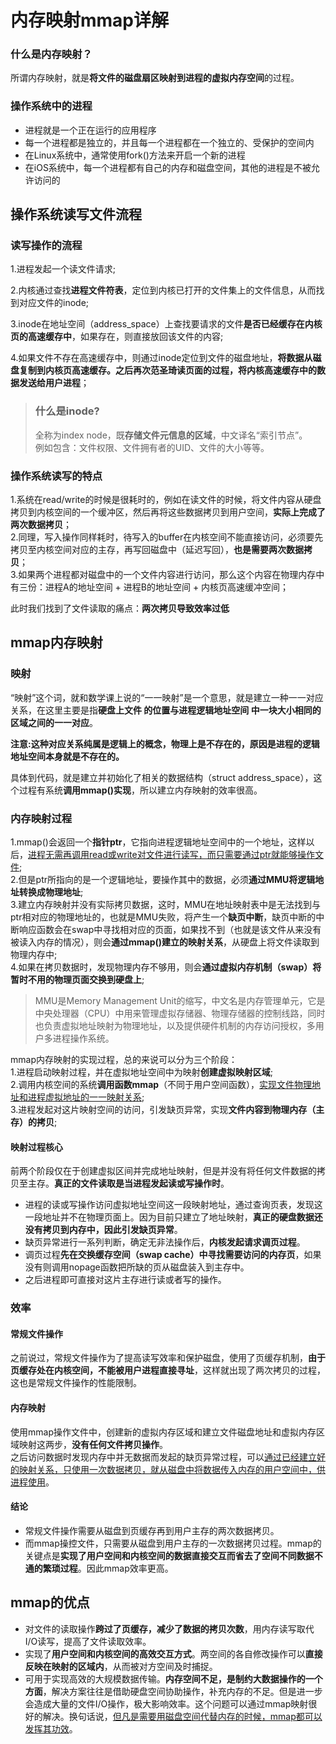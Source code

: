 # 内存映射mmap详解
  
### 什么是内存映射？
所谓内存映射，就是**将文件的磁盘扇区映射到进程的虚拟内存空间**的过程。

### 操作系统中的进程 
- 进程就是一个正在运行的应用程序
- 每一个进程都是独立的，并且每一个进程都在一个独立的、受保护的空间内
- 在Linux系统中，通常使用fork()方法来开启一个新的进程
- 在iOS系统中，每一个进程都有自己的内存和磁盘空间，其他的进程是不被允许访问的

## 操作系统读写文件流程

### 读写操作的流程

1.进程发起一个读文件请求;  

2.内核通过查找**进程文件符表**，定位到内核已打开的文件集上的文件信息，从而找到对应文件的inode;  

3.inode在地址空间（address_space）上查找要请求的文件**是否已经缓存在内核页的高速缓存中**，如果存在，则直接放回该文件的内容;  

4.如果文件不存在高速缓存中，则通过inode定位到文件的磁盘地址，**将数据从磁盘复制到内核页高速缓存。之后再次范圣琦读页面的过程，将内核高速缓存中的数据发送给用户进程**；

> ### 什么是inode?
>
>全称为index node，既**存储文件元信息的区域**，中文译名“索引节点”。  
>例如包含：文件权限、文件拥有者的UID、文件的大小等等。

### 操作系统读写的特点
1.系统在read/write的时候是很耗时的，例如在读文件的时候，将文件内容从硬盘拷贝到内核空间的一个缓冲区，然后再将这些数据拷贝到用户空间，**实际上完成了两次数据拷贝**；  
2.同理，写入操作同样耗时，待写入的buffer在内核空间不能直接访问，必须要先拷贝至内核空间对应的主存，再写回磁盘中（延迟写回），**也是需要两次数据拷贝**；  
3.如果两个进程都对磁盘中的一个文件内容进行访问，那么这个内容在物理内存中有三份：进程A的地址空间 + 进程B的地址空间 + 内核页高速缓冲空间；

此时我们找到了文件读取的痛点：**两次拷贝导致效率过低**

## mmap内存映射
### 映射
“映射”这个词，就和数学课上说的“一一映射”是一个意思，就是建立一种一一对应关系，在这里主要是指**硬盘上文件 的位置与进程逻辑地址空间 中一块大小相同的区域之间的一一对应**。

**注意:这种对应关系纯属是逻辑上的概念，物理上是不存在的，原因是进程的逻辑地址空间本身就是不存在的。**

具体到代码，就是建立并初始化了相关的数据结构（struct address_space），这个过程有系统**调用mmap()实现**，所以建立内存映射的效率很高。

### 内存映射过程

1.mmap()会返回一个**指针ptr**，它指向进程逻辑地址空间中的一个地址，这样以后，<u>进程无需再调用read或write对文件进行读写，而只需要通过ptr就能够操作文件</u>;   
2.但是ptr所指向的是一个逻辑地址，要操作其中的数据，必须**通过MMU将逻辑地址转换成物理地址**;  
3.建立内存映射并没有实际拷贝数据，这时，MMU在地址映射表中是无法找到与ptr相对应的物理地址的，也就是MMU失败，将产生一个**缺页中断**，缺页中断的中断响应函数会在swap中寻找相对应的页面，如果找不到（也就是该文件从来没有被读入内存的情况），则会**通过mmap()建立的映射关系**，从硬盘上将文件读取到物理内存中;  
4.如果在拷贝数据时，发现物理内存不够用，则会**通过虚拟内存机制（swap）将暂时不用的物理页面交换到硬盘上**;
>MMU是Memory Management Unit的缩写，中文名是内存管理单元，它是中央处理器（CPU）中用来管理虚拟存储器、物理存储器的控制线路，同时也负责虚拟地址映射为物理地址，以及提供硬件机制的内存访问授权，多用户多进程操作系统。

mmap内存映射的实现过程，总的来说可以分为三个阶段：  
1.进程启动映射过程，并在虚拟地址空间中为映射**创建虚拟映射区域**;  
2.调用内核空间的系统**调用函数mmap**（不同于用户空间函数），<u>实现文件物理地址和进程虚拟地址的一一映射关系</u>;  
3.进程发起对这片映射空间的访问，引发缺页异常，实现**文件内容到物理内存（主存）的拷贝**; 
#### 映射过程核心
前两个阶段仅在于创建虚拟区间并完成地址映射，但是并没有将任何文件数据的拷贝至主存。**真正的文件读取是当进程发起读或写操作时**。  
- 进程的读或写操作访问虚拟地址空间这一段映射地址，通过查询页表，发现这一段地址并不在物理页面上。因为目前只建立了地址映射，**真正的硬盘数据还没有拷贝到内存中，因此引发缺页异常**。
- 缺页异常进行一系列判断，确定无非法操作后，**内核发起请求调页过程**。
- 调页过程**先在交换缓存空间（swap cache）中寻找需要访问的内存页**，如果没有则调用nopage函数把所缺的页从磁盘装入到主存中。
- 之后进程即可直接对这片主存进行读或者写的操作。

### 效率
#### 常规文件操作
之前说过，常规文件操作为了提高读写效率和保护磁盘，使用了页缓存机制，**由于页缓存处在内核空间，不能被用户进程直接寻址**，这样就出现了两次拷贝的过程，这也是常规文件操作的性能限制。  
#### 内存映射
使用mmap操作文件中，创建新的虚拟内存区域和建立文件磁盘地址和虚拟内存区域映射这两步，**没有任何文件拷贝操作**。  
之后访问数据时发现内存中并无数据而发起的缺页异常过程，可以<u>通过已经建立好的映射关系，只使用一次数据拷贝，就从磁盘中将数据传入内存的用户空间中，供进程使用</u>。
#### 结论
- 常规文件操作需要从磁盘到页缓存再到用户主存的两次数据拷贝。  
- 而mmap操控文件，只需要从磁盘到用户主存的一次数据拷贝过程。mmap的关键点是**实现了用户空间和内核空间的数据直接交互而省去了空间不同数据不通的繁琐过程**。因此mmap效率更高。

## mmap的优点
- 对文件的读取操作**跨过了页缓存，减少了数据的拷贝次数**，用内存读写取代I/O读写，提高了文件读取效率。
- 实现了**用户空间和内核空间的高效交互方式**。两空间的各自修改操作可以**直接反映在映射的区域内**，从而被对方空间及时捕捉。
- 可用于实现高效的大规模数据传输。**内存空间不足，是制约大数据操作的一个方面**，解决方案往往是借助硬盘空间协助操作，补充内存的不足。但是进一步会造成大量的文件I/O操作，极大影响效率。这个问题可以通过mmap映射很好的解决。换句话说，<u>但凡是需要用磁盘空间代替内存的时候，mmap都可以发挥其功效</u>。
